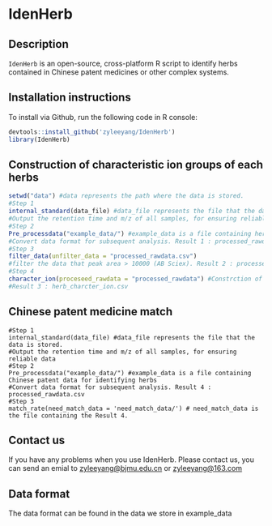 # IdenHerb
## Description
`IdenHerb` is an open-source, cross-platform R script to identify herbs contained in Chinese patent medicines or other complex systems.
## Installation instructions
To install via Github, run the following code in R console:
```R
devtools::install_github('zyleeyang/IdenHerb')
library(IdenHerb)
```
## Construction of characteristic ion groups of each herbs
```R
setwd("data") #data represents the path where the data is stored.
#Step 1
internal_standard(data_file) #data_file represents the file that the data is stored.
#Output the retention time and m/z of all samples, for ensuring reliable data
#Step 2
Pre_processdata("example_data/") #example_data is a file containing herbs' data for constructing of characteristic ion groups
#Convert data format for subsequent analysis. Result 1 : processed_rawdata.csv
#Step 3
filter_data(unfilter_data = "processed_rawdata.csv")
#filter the data that peak area > 10000 (AB Sciex). Result 2 : processed_rawdata (This is a file)
#Step 4
character_ion(proceseed_rawdata = "processed_rawdata") #Constrction of characteristic ion groups of each herbs
#Result 3 : herb_charcter_ion.csv
```
## Chinese patent medicine match
```
#Step 1
internal_standard(data_file) #data_file represents the file that the data is stored.
#Output the retention time and m/z of all samples, for ensuring reliable data
#Step 2
Pre_processdata("example_data/") #example_data is a file containing Chinese patent data for identifying herbs
#Convert data format for subsequent analysis. Result 4 : processed_rawdata.csv
#Step 3
match_rate(need_match_data = 'need_match_data/') # need_match_data is the file containing the Result 4.
```
## Contact us
If you have any problems when you use IdenHerb. Please contact us, you can send an emial to zyleeyang@bjmu.edu.cn or zyleeyang@163.com

## Data format
The data format can be found in the data we store in example_data
